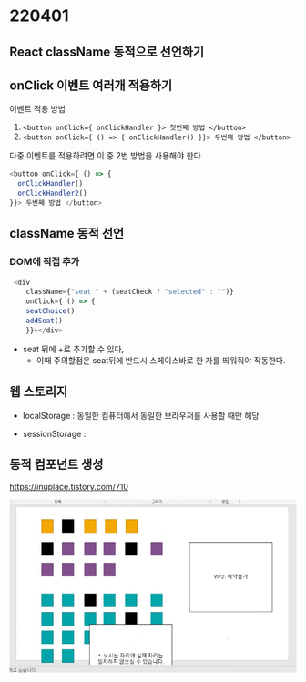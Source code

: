 # 220401



## React className 동적으로 선언하기





## onClick 이벤트 여러개 적용하기

이벤트 적용 방법

1. ```<button onClick={ onClickHandler }> 첫번째 방법 </button>```
2. ```<button onClick={ () => { onClickHandler() }}> 두번째 방법 </button>```



다중 이벤트를 적용하려면 이 중 2번 방법을 사용해야 한다.

```javascript
<button onClick={ () => { 
  onClickHandler()
  onClickHandler2()
}}> 두번째 방법 </button>
```



## className 동적 선언

### DOM에 직접 추가

```javascript
 <div 
	className={"seat " + (seatCheck ? "selected" : "")} 
	onClick={ () => {
  	seatChoice()
  	addSeat()
	}}></div>
```

- seat 뒤에 +로 추가할 수 있다,
  - 이때 주의할점은 seat뒤에 반드시 스페이스바로 한 자를 띄워줘야 작동한다.



## 웹 스토리지

- localStorage : 동일한 컴퓨터에서 동일한 브라우저를 사용할 때만 해당

- sessionStorage : 





## 동적 컴포넌트 생성

https://inuplace.tistory.com/710



![image-20220401163334487](220401.assets/image-20220401163334487.png)